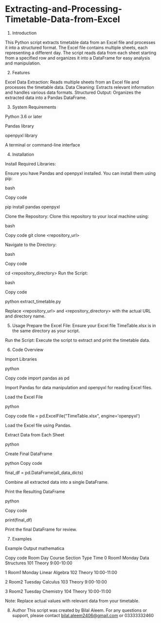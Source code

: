 # Extracting-and-Processing-Timetable-Data-from-Excel

1. Introduction

This Python script extracts timetable data from an Excel file and processes it into a structured format. The Excel file contains multiple sheets, each representing a different day. The script reads data from each sheet starting from a specified row and organizes it into a DataFrame for easy analysis and manipulation.

2. Features

Excel Data Extraction: Reads multiple sheets from an Excel file and processes the timetable data.
Data Cleaning: Extracts relevant information and handles various data formats.
Structured Output: Organizes the extracted data into a Pandas DataFrame.

3. System Requirements

Python 3.6 or later

Pandas library

openpyxl library

A terminal or command-line interface

4. Installation

Install Required Libraries:

Ensure you have Pandas and openpyxl installed. You can install them using pip:

bash

Copy code

pip install pandas openpyxl

Clone the Repository: Clone this repository to your local machine using:



bash


Copy code
git clone <repository_url>

Navigate to the Directory:




bash

Copy code

cd <repository_directory>
Run the Script:



bash

Copy code

python extract_timetable.py

Replace <repository_url> and <repository_directory> with the actual URL and directory name.



5. Usage
Prepare the Excel File: Ensure your Excel file TimeTable.xlsx is in the same directory as your script.



Run the Script: Execute the script to extract and print the timetable data.



6. Code Overview

Import Libraries

python

Copy code
import pandas as pd

Import Pandas for data manipulation and openpyxl for reading Excel files.



Load the Excel File

python

Copy code
file = pd.ExcelFile("TimeTable.xlsx", engine='openpyxl')

Load the Excel file using Pandas.

Extract Data from Each Sheet

python



Create Final DataFrame

python
Copy code

final_df = pd.DataFrame(all_data_dicts)

Combine all extracted data into a single DataFrame.

Print the Resulting DataFrame

python

Copy code

print(final_df)

Print the final DataFrame for review.

7. Examples

Example Output
mathematica

Copy code
    Room       Day                Course Section   Type        Time
0  Room1  Monday   Data Structures    101 Theory    9:00-10:00

1  Room1  Monday     Linear Algebra    102 Theory  10:00-11:00

2  Room2  Tuesday         Calculus     103 Theory    9:00-10:00

3  Room2  Tuesday        Chemistry     104 Theory  10:00-11:00

Note: Replace actual values with relevant data from your timetable.



8. Author
This script was created by Bilal Aleem. For any questions or support, please contact bilal.aleem2406@gmail.com or 03333332460


